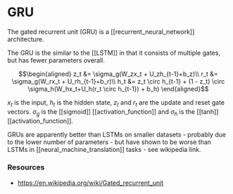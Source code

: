 # GRU

The gated recurrent unit (GRU) is a [[recurrent_neural_network]] architecture. 

The GRU is the similar to the [[LSTM]] in that it consists of multiple gates, but has fewer parameters overall.

$$\begin{aligned}
z_t &= \sigma_g(W_zx_t + U_zh_{t-1}+b_z)\\
r_t &= \sigma_g(W_rx_t + U_rh_{t-1}+b_r)\\
h_t &= z_t \circ h_{t-1} + (1 - z_t) \circ \sigma_h(W_hx_t+U_h(r_t \circ h_{t-1}) + b_h)
\end{aligned}$$

$x_t$ is the input, $h_t$ is the hidden state, $z_t$ and $r_t$ are the update and reset gate vectors. $\sigma_g$ is the [[sigmoid]] [[activation_function]] and $\sigma_h$ is the [[tanh]] [[activation_function]].

GRUs are apparently better than LSTMs on smaller datasets - probably due to the lower number of parameters - but have shown to be worse than LSTMs in [[neural_machine_translation]] tasks - see wikipedia link.

### Resources

- https://en.wikipedia.org/wiki/Gated_recurrent_unit